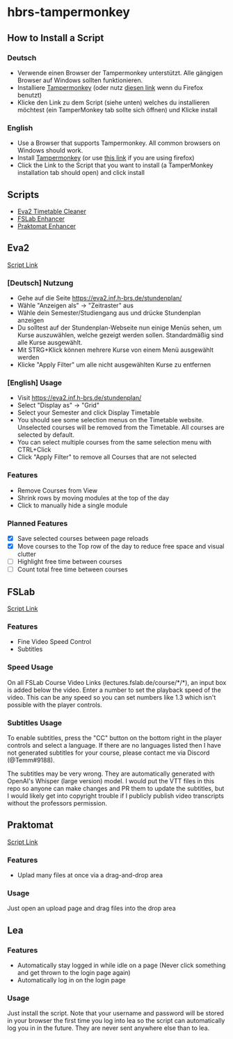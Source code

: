 # hbrs-tampermonkey
## How to Install a Script
### Deutsch
- Verwende einen Browser der Tampermonkey unterstützt. Alle gängigen Browser auf Windows sollten funktionieren.
- Installiere [Tampermonkey](https://chrome.google.com/webstore/detail/tampermonkey/dhdgffkkebhmkfjojejmpbldmpobfkfo?hl=en) (oder nutz [diesen link](https://addons.mozilla.org/en-US/firefox/addon/tampermonkey/) wenn du Firefox benutzt)
- Klicke den Link zu dem Script (siehe unten) welches du installieren möchtest (ein TamperMonkey tab sollte sich öffnen) und Klicke install
### English
- Use a Browser that supports Tampermonkey. All common browsers on Windows should work.
- Install [Tampermonkey](https://chrome.google.com/webstore/detail/tampermonkey/dhdgffkkebhmkfjojejmpbldmpobfkfo?hl=en) (or use [this link](https://addons.mozilla.org/en-US/firefox/addon/tampermonkey/) if you are using firefox)
- Click the Link to the Script that you want to install (a TamperMonkey installation tab should open) and click install
## Scripts
- [Eva2 Timetable Cleaner](#Eva2)
- [FSLab Enhancer](#FSLab)
- [Praktomat Enhancer](#Praktomat)
## Eva2
[Script Link](https://openuserjs.org/install/Temm/HBRS_eva2_Timetable_Cleaner.user.js)
### [Deutsch] Nutzung
- Gehe auf die Seite https://eva2.inf.h-brs.de/stundenplan/
- Wähle "Anzeigen als" -> "Zeitraster" aus
- Wähle dein Semester/Studiengang aus und drücke Stundenplan anzeigen
- Du solltest auf der Stundenplan-Webseite nun einige Menüs sehen, um Kurse auszuwählen, welche gezeigt werden sollen. Standardmäßig sind alle Kurse ausgewählt.
- Mit STRG+Klick können mehrere Kurse von einem Menü ausgewählt werden
- Klicke "Apply Filter" um alle nicht ausgewählten Kurse zu entfernen
### [English] Usage
- Visit https://eva2.inf.h-brs.de/stundenplan/
- Select "Display as" -> "Grid"
- Select your Semester and click Display Timetable
- You should see some selection menus on the Timetable website. Unselected courses will be removed from the Timetable. All courses are selected by default.
- You can select multiple courses from the same selection menu with CTRL+Click
- Click "Apply Filter" to remove all Courses that are not selected
### Features
- Remove Courses from View
- Shrink rows by moving modules at the top of the day
- Click to manually hide a single module
### Planned Features
- [x] Save selected courses between page reloads
- [x] Move courses to the Top row of the day to reduce free space and visual clutter
- [ ] Highlight free time between courses
- [ ] Count total free time between courses

## FSLab
[Script Link](https://openuserjs.org/install/Temm/HBRS_FSLab_Speed.user.js)
### Features
- Fine Video Speed Control
- Subtitles

### Speed Usage
On all FSLab Course Video Links (lectures.fslab.de/course/\*/\*), an input box is added below the video. Enter a number to set the playback speed of the video. This can be any speed so you can set numbers like 1.3 which isn't possible with the player controls.
### Subtitles Usage
To enable subtitles, press the "CC" button on the bottom right in the player controls and select a language.
If there are no languages listed then I have not generated subtitles for your course, please contact me via Discord (@Temm#9188).

The subtitles may be very wrong. They are automatically generated with OpenAI's Whisper (large version) model.
I would put the VTT files in this repo so anyone can make changes and PR them to update the subtitles, but I would likely get into
copyright trouble if I publicly publish video transcripts without the professors permission.

## Praktomat
[Script Link](https://openuserjs.org/install/Temm/HBRS_FSLab_Speed.user.js)
### Features
- Uplad many files at once via a drag-and-drop area
### Usage
Just open an upload page and drag files into the drop area

## Lea
### Features
- Automatically stay logged in while idle on a page (Never click something and get thrown to the login page again)
- Automatically log in on the login page
### Usage
Just install the script.
Note that your username and password will be stored in your browser the first time you log into lea so the script can automatically log you in in the future. They are never sent anywhere else than to lea.